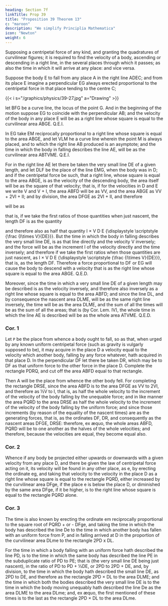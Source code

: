 ```yaml
---
heading: Section 7f
linkTitle: Prop 39
title: "Proposition 39 Theorem 13"
c: "maroon"
description: "We simplify Principlia Mathematica"
icon: "Newton"
weight: 6
---
```



Supposing a centripetal force of any kind, and granting the quadratures of curvilinear figures; it is required to find the velocity of a body, ascending or descending in a right line, in the several places through which it passes; as also the time in which it will arrive at any place: and vice versa.

Suppose the body E to fall from any place A in the right line ADEC; and from its place E imagine a perpendicular EG always erected proportional to the centripetal force in that place tending to the centre C; 

{{< i s="/graphics/physics/39-27.jpg" a="Drawing" >}}

let BFG be a curve line, the locus of the point G. And in the beginning of the motion suppose EG to coincide with the perpendicular AB; and the velocity of the body in any place E will be as a right line whose square is equal to the curvilinear area ABGE.   Q.E.I.

In EG take EM reciprocally proportional to a right line whose square is equal to the area ABGE, and let VLM he a curve line wherein the point M is always placed, and to which the right line AB produced is an asymptote; and the time in which the body in falling describes the line AE, will be as the curvilinear area ABTVME.   Q.E.I.

For in the right line AE let there be taken the very small line DE of a given length, and let DLF be the place of the line EMG, when the body was in D; and if the centripetal force be such, that a right line, whose square is equal to the area ABGE, is as the velocity of the descending body, the area itself will be as the square of that velocity; that is, if for the velocities in D and E we write V and V + I, the area ABFD will be as VV, and the area ABGE as VV + 2VI + II; and by division, the area DFGE as 2VI + II, and therefore 


 will be as 

that is, if we take the first ratios of those quantities when just nascent, the length DF is as the quantity 

and therefore also as half that quantity  I
×
V
D
E
{\displaystyle \scriptstyle {\frac {I\times V}{DE}}}. But the time in which the body in falling describes the very small line DE, is as that line directly and the velocity V inversely; and the force will be as the increment I of the velocity directly and the time inversely; and therefore if we take the first ratios when those quantities are just nascent, as 
I
×
V
D
E
{\displaystyle \scriptstyle {\frac {I\times V}{DE}}}, that is, as the length DF. Therefore a force proportional to DF or EG will cause the body to descend with a velocity that is as the right line whose square is equal to the area ABGE.   Q.E.D.

Moreover, since the time in which a very small line DE of a given length may be described is as the velocity inversely, and therefore also inversely as a right line whose square is equal to the area ABFD; and since the line DL, and by consequence the nascent area DLME, will be as the same right line inversely, the time will be as the area DLME, and the sum of all the times will be as the sum of all the areas; that is (by Cor. Lem. IV), the whole time in which the line AE is described will be as the whole area ATVME.   Q.E.D.

### Cor. 1

Let `P` be the place from whence a body ought to fall, so as that, when urged by any known uniform centripetal force (such as gravity is vulgarly supposed to be), it may acquire in the place D a velocity equal to the velocity which another body, falling by any force whatever, hath acquired in that place D. In the perpendicular DF let there be taken DR, which may be to DF as that uniform force to the other force in the place D. Complete the rectangle PDRQ, and cut off the area ABFD equal to that rectangle.

Then A will be the place from whence the other body fell. For completing the rectangle DRSE, since the area ABFD is to the area DFGE as VV to 2VI, and therefore as ½V to I, that is, as half the whole velocity to the increment of the velocity of the body falling by the unequable force; and in like manner the area PQRD to the area DRSE as half the whole velocity to the increment of the velocity of the body falling by the uniform force; and since those increments (by reason of the equality of the nascent times) are as the generating forces, that is, as the ordinates DF, DR, and consequently as the nascent areas DFGE, DRSE: therefore, ex æquo, the whole areas ABFD, PQRD will be to one another as the halves of the whole velocities; and therefore, because the velocities are equal, they become equal also.

### Cor. 2

Whence if any body be projected either upwards or downwards with a given velocity from any place D, and there be given the law of centripetal force acting on it, its velocity will be found in any other place, as e, by erecting the ordinate eg, and taking that velocity to the velocity in the place D as a right line whose square is equal to the rectangle PQRD, either increased by the curvilinear area DFge, if the place e is below the place D, or diminished by the same area DFge, if it be higher, is to the right line whose square is equal to the rectangle PQRD alone.

### Cor. 3

The time is also known by erecting the ordinate em reciprocally proportional to the square root of PQRD + or - DFge, and taking the time in which the body has described the line De to the time in which another body has fallen with an uniform force from P, and in falling arrived at D in the proportion of the curvilinear area DLme to the rectangle 2PD x DL.

For the time in which a body falling with an uniform force hath described the line PD, is to the time in which the same body has described the line PE in the subduplicate ratio of PD to PE; that is (the very small line DE being just nascent), in the ratio of PD to PD + ½DE, or 2PD to 2PD + DE, and, by division, to the time in which the body hath described the small line DE, as 2PD to DE, and therefore as the rectangle 2PD  × DL to the area DLME; and the time in which both the bodies described the very small line DE is to the time in which the body moving unequably hath described the line De as the area DLME to the area DLme; and, ex æquo, the first mentioned of these times is to the last as the rectangle 2PD × DL to the area DLme.